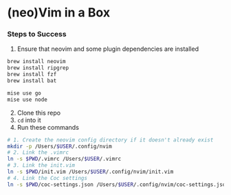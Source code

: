 # (neo)Vim in a Box

### Steps to Success
1. Ensure that neovim and some plugin dependencies are installed
```bash
brew install neovim
brew install ripgrep
brew install fzf
brew install bat

mise use go
mise use node
```
2. Clone this repo
3. `cd` into it
4. Run these commands
```bash
# 1. Create the neovim config directory if it doesn't already exist
mkdir -p /Users/$USER/.config/nvim
# 2. Link the .vimrc
ln -s $PWD/.vimrc /Users/$USER/.vimrc
# 3. Link the init.vim
ln -s $PWD/init.vim /Users/$USER/.config/nvim/init.vim
# 4. Link the Coc settings
ln -s $PWD/coc-settings.json /Users/$USER/.config/nvim/coc-settings.json
```

